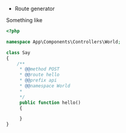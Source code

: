 - Route generator

Something like
```php
<?php

namespace App\Components\Controllers\World;

class Say
{
    /**
     * @@method POST
     * @@route hello
     * @@prefix api
     * @@namespace World
     *
     */
     public function hello()
     {

     }
}
```